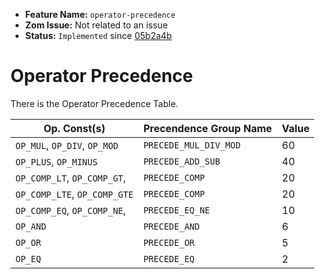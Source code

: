 - **Feature Name:** `operator-precedence` 
- **Zom Issue:** Not related to an issue 
- **Status:** `Implemented` since [05b2a4b](https://github.com/zom-lang/zom/commit/05b2a4bc6c713ed7ca4371185d78e3863a458f2b)

# Operator Precedence
There is the Operator Precedence Table.

|          Op. Const(s)         | Precendence Group Name | Value |
| ----------------------------- | ---------------------- | ----- |
| `OP_MUL`, `OP_DIV`, `OP_MOD`  | `PRECEDE_MUL_DIV_MOD`  |   60  |
| `OP_PLUS`, `OP_MINUS`         | `PRECEDE_ADD_SUB`      |   40  |
| `OP_COMP_LT`, `OP_COMP_GT`,   | `PRECEDE_COMP`         |   20  |
| `OP_COMP_LTE`, `OP_COMP_GTE`  | `PRECEDE_COMP`         |   20  |
| `OP_COMP_EQ`, `OP_COMP_NE`,   | `PRECEDE_EQ_NE`        |   10  |
| `OP_AND`                      | `PRECEDE_AND`          |   6   |
| `OP_OR`                       | `PRECEDE_OR`           |   5   |
| `OP_EQ`                       | `PRECEDE_EQ`           |   2   |
